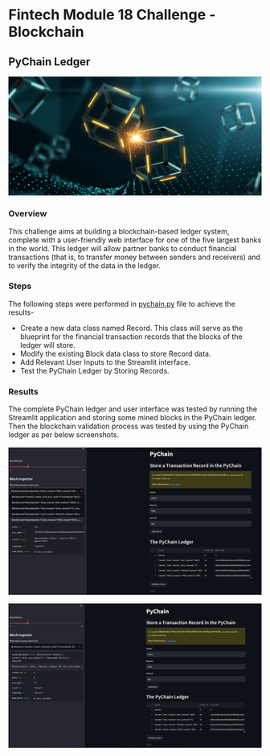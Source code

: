 # Fintech Module 18 Challenge - Blockchain

## PyChain Ledger
![](https://github.com/Karthi-k-a/Fintech_Module18_Challenge_Blockchain/blob/main/Images/application-image.png)

### Overview
This challenge aims at building a blockchain-based ledger system, complete with a user-friendly web interface for one of the five largest banks in the world. This ledger will allow partner banks to conduct financial transactions (that is, to transfer money between senders and receivers) and to verify the integrity of the data in the ledger.

### Steps
The following steps were performed in [pychain.py](https://github.com/Karthi-k-a/Fintech_Module18_Challenge_Blockchain/blob/main/pychain.py) file to achieve the results-<br>
- Create a new data class named Record. This class will serve as the blueprint for the financial transaction records that the blocks of the ledger will store.
- Modify the existing Block data class to store Record data.
- Add Relevant User Inputs to the Streamlit interface.
- Test the PyChain Ledger by Storing Records.

### Results
The complete PyChain ledger and user interface was tested by running the Streamlit application and storing some mined blocks in the PyChain ledger. Then the blockchain validation process was tested by using the PyChain ledger as per below screenshots.<br>
<br>
![](https://github.com/Karthi-k-a/Fintech_Module18_Challenge_Blockchain/blob/main/Images/0.png)

![](https://github.com/Karthi-k-a/Fintech_Module18_Challenge_Blockchain/blob/main/Images/1.png)
